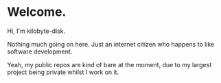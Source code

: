 # Welcome.

Hi, I'm kilobyte-disk.

Nothing much going on here. Just an internet citizen who happens to like software development.

Yeah, my public repos are kind of bare at the moment, due to my largest project being private whilst I work on it.
